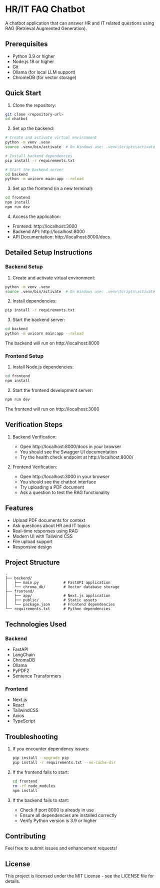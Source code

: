 # HR/IT FAQ Chatbot

A chatbot application that can answer HR and IT related questions using RAG (Retrieval Augmented Generation).

## Prerequisites

- Python 3.9 or higher
- Node.js 18 or higher
- Git
- Ollama (for local LLM support)
- ChromeDB (for vector storage)

## Quick Start

1. Clone the repository:
```bash
git clone <repository-url>
cd chatbot
```

2. Set up the backend:
```bash
# Create and activate virtual environment
python -m venv .venv
source .venv/bin/activate  # On Windows use: .venv\Scripts\activate

# Install backend dependencies
pip install -r requirements.txt

# Start the backend server
cd backend
python -m uvicorn main:app --reload
```

3. Set up the frontend (in a new terminal):
```bash
cd frontend
npm install
npm run dev
```

4. Access the application:
- Frontend: http://localhost:3000
- Backend API: http://localhost:8000
- API Documentation: http://localhost:8000/docs

## Detailed Setup Instructions

### Backend Setup

1. Create and activate virtual environment:
```bash
python -m venv .venv
source .venv/bin/activate  # On Windows use: .venv\Scripts\activate
```

2. Install dependencies:
```bash
pip install -r requirements.txt
```

3. Start the backend server:
```bash
cd backend
python -m uvicorn main:app --reload
```

The backend will run on http://localhost:8000

### Frontend Setup

1. Install Node.js dependencies:
```bash
cd frontend
npm install
```

2. Start the frontend development server:
```bash
npm run dev
```

The frontend will run on http://localhost:3000

## Verification Steps

1. Backend Verification:
   - Open http://localhost:8000/docs in your browser
   - You should see the Swagger UI documentation
   - Try the health check endpoint at http://localhost:8000/

2. Frontend Verification:
   - Open http://localhost:3000 in your browser
   - You should see the chatbot interface
   - Try uploading a PDF document
   - Ask a question to test the RAG functionality

## Features

- Upload PDF documents for context
- Ask questions about HR and IT topics
- Real-time responses using RAG
- Modern UI with Tailwind CSS
- File upload support
- Responsive design

## Project Structure

```
.
├── backend/
│   ├── main.py           # FastAPI application
│   └── chroma_db/        # Vector database storage
├── frontend/
│   ├── app/              # Next.js application
│   ├── public/           # Static assets
│   └── package.json      # Frontend dependencies
└── requirements.txt      # Python dependencies
```

## Technologies Used

### Backend
- FastAPI
- LangChain
- ChromaDB
- Ollama
- PyPDF2
- Sentence Transformers

### Frontend
- Next.js
- React
- TailwindCSS
- Axios
- TypeScript

## Troubleshooting

1. If you encounter dependency issues:
   ```bash
   pip install --upgrade pip
   pip install -r requirements.txt --no-cache-dir
   ```

2. If the frontend fails to start:
   ```bash
   cd frontend
   rm -rf node_modules
   npm install
   ```

3. If the backend fails to start:
   - Check if port 8000 is already in use
   - Ensure all dependencies are installed correctly
   - Verify Python version is 3.9 or higher

## Contributing

Feel free to submit issues and enhancement requests!

## License

This project is licensed under the MIT License - see the LICENSE file for details. 